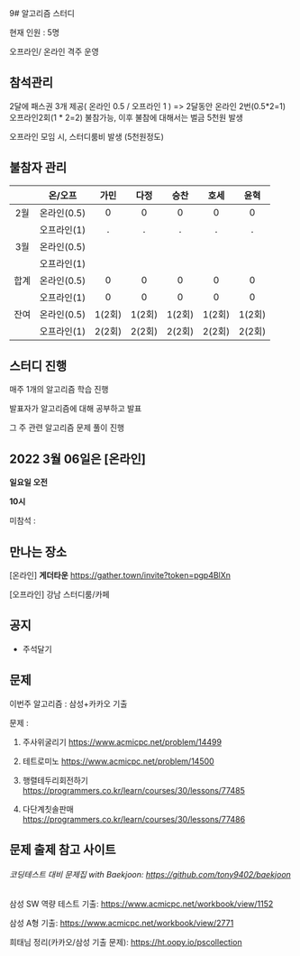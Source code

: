 9# 알고리즘 스터디

현재 인원 : 5명

오프라인/ 온라인 격주 운영

## __참석관리__

2달에 패스권 3개 제공( 온라인 0.5 / 오프라인 1 ) => 2달동안 온라인 2번(0.5*2=1) 오프라인2회(1 * 2=2) 불참가능, 이후 불참에 대해서는 벌금 5천원 발생

오프라인 모임 시, 스터디룸비 발생 (5천원정도)


## 불참자 관리

|  |온/오프|가민|다정|승찬|호세|윤혁|
|:---:|:---:|:---:|:---:|:---:|:---:|:---:|
|2월|온라인(0.5)|0|0|0|0|0|
|    |오프라인(1)|.|.|.|.|.|
|3월|온라인(0.5)||||||||
||오프라인(1)||||||
|합계|온라인(0.5)|0|0|0|0|0|
||오프라인(1)|0|0|0|0|0|
|잔여|온라인(0.5)|1(2회)|1(2회)|1(2회)|1(2회)|1(2회)|
||오프라인(1)|2(2회)|2(2회)|2(2회)|2(2회)|2(2회)|

## __스터디 진행__

매주 1개의 알고리즘 학습 진행

발표자가 알고리즘에 대해 공부하고 발표

그 주 관련 알고리즘 문제 풀이 진행




## 2022 3월 06일은 [온라인]

__일요일 오전__

__10시__

미참석 : 


## 만나는 장소

[온라인] __게더타운__
https://gather.town/invite?token=pgp4BlXn

[오프라인] 강남 스터디룸/카페


## 공지

- 주석달기


## 문제

이번주 알고리즘 : 삼성+카카오 기출

문제 :   

1. 주사위굴리기
https://www.acmicpc.net/problem/14499

2. 테트로미노
https://www.acmicpc.net/problem/14500

3. 행렬테두리회전하기
https://programmers.co.kr/learn/courses/30/lessons/77485

4. 다단계칫솔판매
https://programmers.co.kr/learn/courses/30/lessons/77486

## 문제 출제 참고 사이트 
###### 코딩테스트 대비 문제집 with Baekjoon: https://github.com/tony9402/baekjoon

삼성 SW 역량 테스트 기출: https://www.acmicpc.net/workbook/view/1152

삼성 A형 기출: https://www.acmicpc.net/workbook/view/2771

희태님 정리(카카오/삼성 기출 문제): https://ht.oopy.io/pscollection

